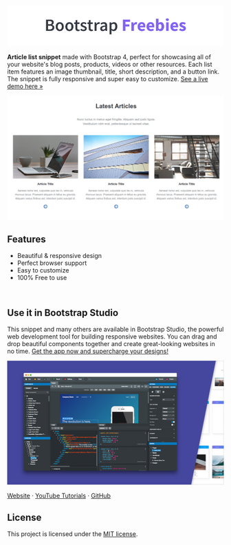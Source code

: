 

[![Bootstrap Freebies](/readme-images/github-bootstrap-freebies.png)](https://github.com/topics/bootstrap-freebies/) 

**Article list snippet** made with Bootstrap 4, perfect for showcasing all of your website's blog posts, products, videos or other resources. Each list item features an image thumbnail, title, short description, and a button link. The snippet is fully responsive and super easy to customize. [See a live demo here &raquo;](https://epicbootstrap.com/snippets/article-list)

[![Article Clean](/readme-images/screenshot.png)](https://epicbootstrap.com/snippets/article-list) 

## Features

* Beautiful & responsive design
* Perfect browser support
* Easy to customize
* 100% Free to use

<br>

## Use it in Bootstrap Studio

This snippet and many others are available in Bootstrap Studio, the powerful web development tool for building responsive websites. You can drag and drop beautiful components together and create great-looking websites in no time. [Get the app now and supercharge your designs!](https://bootstrapstudio.io)

[![Bootstrap Studio Banner](/readme-images/bootstrap-studio-banner.jpg)](https://bootstrapstudio.io/)

[Website](https://bootstrapstudio.io/) &middot; [YouTube Tutorials](https://www.youtube.com/BootstrapStudioApp) &middot; [GitHub](https://github.com/bootstrapstudio) 

## License

This project is licensed under the [MIT license](LICENSE).